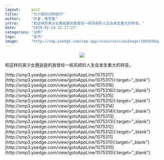 ```yaml
---
layout:     post
title:      "大小姐的训狗技巧"
author:     "作者：筧秀隆"
intro:      "和这样的美少女邂逅是的我曾经一帆风顺的人生会发生重大的转变。"
date:       "2018-02-14 12:17:22"
categories: "训狗"
tags:       "技巧"
image:      "http://smp.yoedge.com/smp-app/resource/viewImage/1002658appline.png"
---
```

<div style="text-align: center">
<p><img src="http://smp.yoedge.com/smp-app/resource/viewImage/1002658appline.png"/></p>
</div>
<p class="post-meta">
<span>和这样的美少女邂逅是的我曾经一帆风顺的人生会发生重大的转变。</span>
</p>
[http://smp3.yoedge.com/view/gotoAppLine/1075317](http://smp3.yoedge.com/view/gotoAppLine/1075317){:target="_blank"}
[http://smp3.yoedge.com/view/gotoAppLine/1075316](http://smp3.yoedge.com/view/gotoAppLine/1075316){:target="_blank"}
[http://smp3.yoedge.com/view/gotoAppLine/1075315](http://smp3.yoedge.com/view/gotoAppLine/1075315){:target="_blank"}
[http://smp3.yoedge.com/view/gotoAppLine/1075314](http://smp3.yoedge.com/view/gotoAppLine/1075314){:target="_blank"}
[http://smp3.yoedge.com/view/gotoAppLine/1075313](http://smp3.yoedge.com/view/gotoAppLine/1075313){:target="_blank"}
[http://smp3.yoedge.com/view/gotoAppLine/1075312](http://smp3.yoedge.com/view/gotoAppLine/1075312){:target="_blank"}
[http://smp3.yoedge.com/view/gotoAppLine/1075311](http://smp3.yoedge.com/view/gotoAppLine/1075311){:target="_blank"}
[http://smp3.yoedge.com/view/gotoAppLine/1075310](http://smp3.yoedge.com/view/gotoAppLine/1075310){:target="_blank"}


